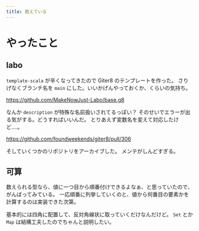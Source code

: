 ```yaml
---
title: 数えている
---
```


# やったこと

## labo

`template-scala` が辛くなってきたので Giter8 のテンプレートを作った。
さりげなくブランチ名を `main` にした。いいかげんやっておくか、くらいの気持ち。

<https://github.com/MakeNowJust-Labo/base.g8>

なんか `description` が特殊な名前扱いされてるっぽい？
そのせいでエラーが出る気がする。どうすればいいんだ。
とりあえず変数名を変えて対応したけど‥‥。

<https://github.com/foundweekends/giter8/pull/306>

そしていくつかのリポジトリをアーカイブした。
メンテがしんどすぎる。

## 可算

数えられる型なら、値に一つ目から順番付けできるよなぁ、と思っていたので、がんばってみている。
一応順番に列挙していくのと、値から何番目の要素かを計算するのは実装できた次第。

基本的には四角に配置して、反対角線状に取っていくだけなんだけど。
`Set` とか `Map` は結構工夫したのでちゃんと説明したい。
